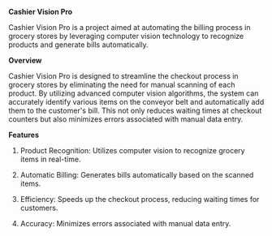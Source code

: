 **Cashier Vision Pro**

Cashier Vision Pro is a project aimed at automating the billing process in grocery stores by leveraging computer vision technology to recognize products and generate bills automatically.

**Overview**

Cashier Vision Pro is designed to streamline the checkout process in grocery stores by eliminating the need for manual scanning of each product. By utilizing advanced computer vision algorithms, the system can accurately identify various items on the conveyor belt and automatically add them to the customer's bill. This not only reduces waiting times at checkout counters but also minimizes errors associated with manual data entry.

**Features**

1. Product Recognition: Utilizes computer vision to recognize grocery items in real-time.

2. Automatic Billing: Generates bills automatically based on the scanned items.

3. Efficiency: Speeds up the checkout process, reducing waiting times for customers.

4. Accuracy: Minimizes errors associated with manual data entry.
